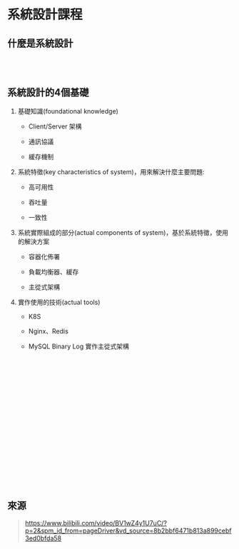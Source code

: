 # 系統設計課程

## 什麼是系統設計



<br/>

<br/>

## 系統設計的4個基礎

1. 基礎知識(foundational knowledge)

    - Client/Server 架構

    - 通訊協議

    - 緩存機制

2. 系統特徵(key characteristics of system)，用來解決什麼主要問題:

    - 高可用性

    - 吞吐量

    - 一致性

3. 系統實際組成的部分(actual components of system)，基於系統特徵，使用的解決方案

    - 容器化佈署

    - 負載均衡器、緩存

    - 主從式架構

4. 實作使用的技術(actual tools)

    - K8S

    - Nginx、Redis

    - MySQL Binary Log 實作主從式架構

<br/>

<br/>

## 

<br/>

<br/>

## 

<br/>

<br/>

## 

<br/>

<br/>

## 

<br/>

<br/>

## 來源

> https://www.bilibili.com/video/BV1wZ4y1U7uC/?p=2&spm_id_from=pageDriver&vd_source=8b2bbf6471b813a899cebf3ed0bfda58